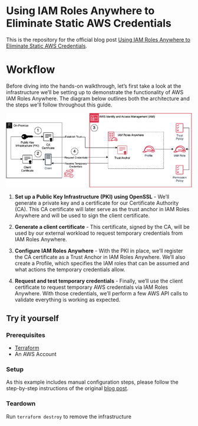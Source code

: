 # Using IAM Roles Anywhere to Eliminate Static AWS Credentials

This is the repository for the official blog post [Using IAM Roles Anywhere to Eliminate Static AWS Credentials](https://www.hendrikhagen.com/blog/iam-roles-anywhere/).

# Workflow

Before diving into the hands-on walkthrough, let’s first take a look at the infrastructure we’ll be setting up to demonstrate the functionality of AWS IAM Roles Anywhere. The diagram below outlines both the architecture and the steps we'll follow throughout this guide.

![Workflow](media/iam-roles-anywhere-workflow.png)

1. **Set up a Public Key Infrastructure (PKI) using OpenSSL** - We’ll generate a private key and a certificate for our Certificate Authority (CA). This CA certificate will later serve as the trust anchor in IAM Roles Anywhere and will be used to sign the client certificate.

2. **Generate a client certificate** - This certificate, signed by the CA, will be used by our external workload to request temporary credentials from IAM Roles Anywhere.

3. **Configure IAM Roles Anywhere** - With the PKI in place, we’ll register the CA certificate as a Trust Anchor in IAM Roles Anywhere. We’ll also create a Profile, which specifies the IAM roles that can be assumed and what actions the temporary credentials allow.

4. **Request and test temporary credentials** - Finally, we’ll use the client certificate to request temporary AWS credentials via IAM Roles Anywhere. With those credentials, we’ll perform a few AWS API calls to validate everything is working as expected.

## Try it yourself

### Prerequisites

- [Terraform](https://developer.hashicorp.com/terraform/downloads)
- An AWS Account

### Setup

As this example includes manual configuration steps, please follow the step-by-step instructions of the original [blog post](https://www.hendrikhagen.com/blog/iam-roles-anywhere/).

### Teardown

Run `terraform destroy` to remove the infrastructure